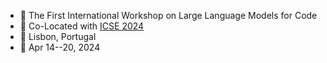 <ul class="custom-ul">
  <li> 🤖 The First International Workshop on Large Language Models for Code</li>
  <li> 💼 Co-Located with <a href="https://conf.researchr.org/home/icse-2024">ICSE 2024</a></li>
  <li> 🧭 Lisbon, Portugal</li>
  <li> 📅 Apr 14--20, 2024</li>
</ul>
